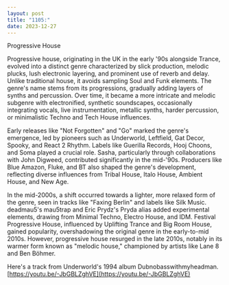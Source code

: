 ```yaml
---
layout: post
title: "1105:"
date: 2023-12-27
---
```


Progressive House

Progressive house, originating in the UK in the early '90s alongside Trance, evolved into a distinct genre characterized by slick production, melodic plucks, lush electronic layering, and prominent use of reverb and delay. Unlike traditional house, it avoids sampling Soul and Funk elements. The genre's name stems from its progressions, gradually adding layers of synths and percussion. Over time, it became a more intricate and melodic subgenre with electronified, synthetic soundscapes, occasionally integrating vocals, live instrumentation, metallic synths, harder percussion, or minimalistic Techno and Tech House influences.

Early releases like "Not Forgotten" and "Go" marked the genre's emergence, led by pioneers such as Underworld, Leftfield, Gat Decor, Spooky, and React 2 Rhythm. Labels like Guerilla Records, Hooj Choons, and Soma played a crucial role. Sasha, particularly through collaborations with John Digweed, contributed significantly in the mid-'90s. Producers like Blue Amazon, Fluke, and BT also shaped the genre's development, reflecting diverse influences from Tribal House, Italo House, Ambient House, and New Age.

In the mid-2000s, a shift occurred towards a lighter, more relaxed form of the genre, seen in tracks like "Faxing Berlin" and labels like Silk Music. deadmau5's mau5trap and Eric Prydz's Pryda alias added experimental elements, drawing from Minimal Techno, Electro House, and IDM. Festival Progressive House, influenced by Uplifting Trance and Big Room House, gained popularity, overshadowing the original genre in the early-to-mid 2010s. However, progressive house resurged in the late 2010s, notably in its warmer form known as "melodic house," championed by artists like Lane 8 and Ben Böhmer.

Here's a track from Underworld's 1994 album Dubnobasswithmyheadman.  
[https://youtu.be/-JbGBLZghVE](https://youtu.be/-JbGBLZghVE)
